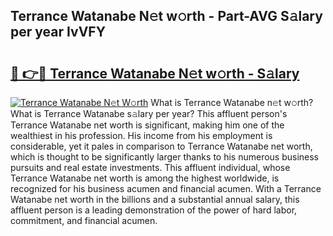 ## Terrance Watanabe N𝚎t w𝚘rth - Part-AVG S𝚊lary per year IvVFY

# <h2><a href="http://gc4afx.nevu.top/?p=Terrance+Watanabe">🔗 👉🔴 Terrance Watanabe N𝚎t w𝚘rth - S𝚊lary</a></h2>

[![Terrance Watanabe N𝚎t W𝚘rth](https://i.imgur.com/Oavwk0R.jpeg)](http://gc4afx.nevu.top/?p=Terrance+Watanabe)
What is Terrance Watanabe n𝚎t w𝚘rth? What is Terrance Watanabe s𝚊lary per year?
This affluent person's Terrance Watanabe net worth is significant, making him one of the wealthiest in his profession. His income from his employment is considerable, yet it pales in comparison to Terrance Watanabe net worth, which is thought to be significantly larger thanks to his numerous business pursuits and real estate investments. This affluent individual, whose Terrance Watanabe net worth is among the highest worldwide, is recognized for his business acumen and financial acumen. With a Terrance Watanabe net worth in the billions and a substantial annual salary, this affluent person is a leading demonstration of the power of hard labor, commitment, and financial acumen.
